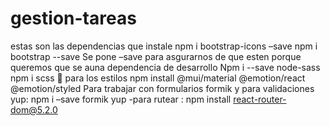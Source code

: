 # gestion-tareas

estas son las dependencias que instale
npm i bootstrap-icons –save
npm i bootstrap --save
Se pone –save para asgurarnos de que esten porque queremos que se auna dependencia de desarrollo
Npm i --save node-sass     npm i scss     para los estilos
npm install @mui/material @emotion/react @emotion/styled
Para trabajar con formularios formik y para validaciones yup: npm i –save formik yup
-para rutear : npm install react-router-dom@5.2.0
